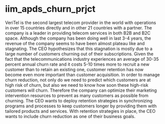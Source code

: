 # iim_apds_churn_prjct
VeriTel is the second largest telecom provider in the world with operations in over 15 countries directly and in other 21 countries with a partner. The company is a leader in providing telecom services in both B2B and B2C space. Although the company has been doing well in last 3-4 years, the revenue of the company seems to have been almost plateau like and stagnating. The CEO hypothesizes that this stagnation is mostly due to a large number of customers churning out of their subscriptions. Given the fact that the telecommunications industry experiences an average of 30-35 percent annual churn rate and it costs 5-10 times more to recruit a new customer than to retain an existing one, customer retention has now become even more important than customer acquisition. In order to manage churn reduction, not only do we need to predict which customers are at high risk of churn, but also we need to know how soon these high-risk customers will churn. Therefore the company can optimize their marketing intervention resources to prevent as many customers as possible from churning. The CEO wants to deploy retention strategies in synchronizing programs and processes to keep customers longer by providing them with tailored products and services. With retention strategies in place, the CEO wants to include churn reduction as one of their business goals.
